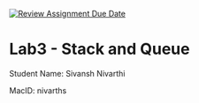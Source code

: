 [![Review Assignment Due Date](https://classroom.github.com/assets/deadline-readme-button-22041afd0340ce965d47ae6ef1cefeee28c7c493a6346c4f15d667ab976d596c.svg)](https://classroom.github.com/a/CVy5Tfo-)
# Lab3 - Stack and Queue

Student Name:   Sivansh Nivarthi

MacID:          nivarths
